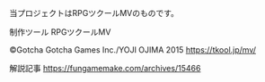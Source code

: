 当プロジェクトはRPGツクールMVのものです。

制作ツール
RPGツクールMV

©Gotcha Gotcha Games Inc./YOJI OJIMA 2015
https://tkool.jp/mv/

解説記事
https://fungamemake.com/archives/15466
